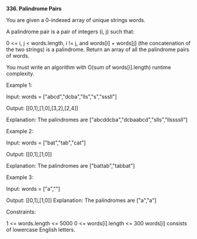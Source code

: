 <b>336. Palindrome Pairs</b>

You are given a 0-indexed array of unique strings words.

A palindrome pair is a pair of integers (i, j) such that:

0 <= i, j < words.length,
i != j, and
words[i] + words[j] (the concatenation of the two strings) is a palindrome.
Return an array of all the palindrome pairs of words.

You must write an algorithm with O(sum of words[i].length) runtime complexity.

Example 1:

Input: words = ["abcd","dcba","lls","s","sssll"]

Output: [[0,1],[1,0],[3,2],[2,4]]

Explanation: The palindromes are ["abcddcba","dcbaabcd","slls","llssssll"]

Example 2:

Input: words = ["bat","tab","cat"]

Output: [[0,1],[1,0]]

Explanation: The palindromes are ["battab","tabbat"]

Example 3:

Input: words = ["a",""]

Output: [[0,1],[1,0]]
Explanation: The palindromes are ["a","a"]
 
Constraints:

1 <= words.length <= 5000
0 <= words[i].length <= 300
words[i] consists of lowercase English letters.
